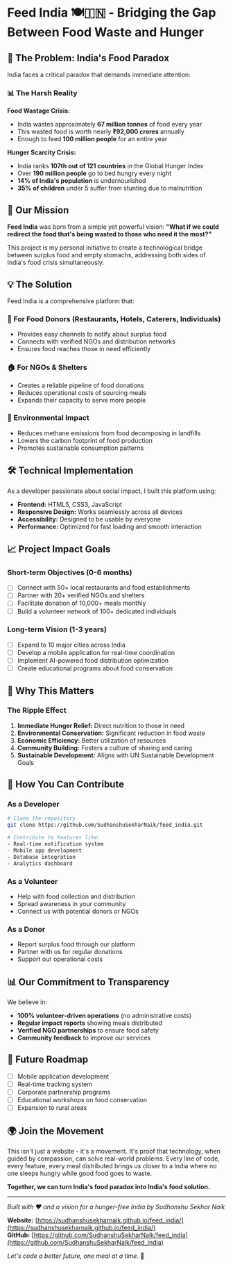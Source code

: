 # Feed India 🍽️🇮🇳 - Bridging the Gap Between Food Waste and Hunger
## 🌟 The Problem: India's Food Paradox

India faces a critical paradox that demands immediate attention:

### 📊 The Harsh Reality

**Food Wastage Crisis:**
- India wastes approximately **67 million tonnes** of food every year
- This wasted food is worth nearly **₹92,000 crores** annually
- Enough to feed **100 million people** for an entire year

**Hunger Scarcity Crisis:**
- India ranks **107th out of 121 countries** in the Global Hunger Index
- Over **190 million people** go to bed hungry every night
- **14% of India's population** is undernourished
- **35% of children** under 5 suffer from stunting due to malnutrition

## 🎯 Our Mission

**Feed India** was born from a simple yet powerful vision: **"What if we could redirect the food that's being wasted to those who need it the most?"**

This project is my personal initiative to create a technological bridge between surplus food and empty stomachs, addressing both sides of India's food crisis simultaneously.

## 💡 The Solution

Feed India is a comprehensive platform that:

### 🚚 For Food Donors (Restaurants, Hotels, Caterers, Individuals)
- Provides easy channels to notify about surplus food
- Connects with verified NGOs and distribution networks
- Ensures food reaches those in need efficiently

### 🏠 For NGOs & Shelters
- Creates a reliable pipeline of food donations
- Reduces operational costs of sourcing meals
- Expands their capacity to serve more people

### 🌱 Environmental Impact
- Reduces methane emissions from food decomposing in landfills
- Lowers the carbon footprint of food production
- Promotes sustainable consumption patterns

## 🛠️ Technical Implementation

As a developer passionate about social impact, I built this platform using:

- **Frontend:** HTML5, CSS3, JavaScript
- **Responsive Design:** Works seamlessly across all devices
- **Accessibility:** Designed to be usable by everyone
- **Performance:** Optimized for fast loading and smooth interaction

## 📈 Project Impact Goals

### Short-term Objectives (0-6 months)
- [ ] Connect with 50+ local restaurants and food establishments
- [ ] Partner with 20+ verified NGOs and shelters
- [ ] Facilitate donation of 10,000+ meals monthly
- [ ] Build a volunteer network of 100+ dedicated individuals

### Long-term Vision (1-3 years)
- [ ] Expand to 10 major cities across India
- [ ] Develop a mobile application for real-time coordination
- [ ] Implement AI-powered food distribution optimization
- [ ] Create educational programs about food conservation

## 🎯 Why This Matters

### The Ripple Effect
1. **Immediate Hunger Relief:** Direct nutrition to those in need
2. **Environmental Conservation:** Significant reduction in food waste
3. **Economic Efficiency:** Better utilization of resources
4. **Community Building:** Fosters a culture of sharing and caring
5. **Sustainable Development:** Aligns with UN Sustainable Development Goals

## 🤝 How You Can Contribute

### As a Developer
```bash
# Clone the repository
git clone https://github.com/SudhanshuSekharNaik/feed_india.git

# Contribute to features like:
- Real-time notification system
- Mobile app development
- Database integration
- Analytics dashboard
```

### As a Volunteer
- Help with food collection and distribution
- Spread awareness in your community
- Connect us with potential donors or NGOs

### As a Donor
- Report surplus food through our platform
- Partner with us for regular donations
- Support our operational costs

## 📊 Our Commitment to Transparency

We believe in:
- **100% volunteer-driven operations** (no administrative costs)
- **Regular impact reports** showing meals distributed
- **Verified NGO partnerships** to ensure food safety
- **Community feedback** to improve our services

## 🚀 Future Roadmap

- [ ] Mobile application development
- [ ] Real-time tracking system
- [ ] Corporate partnership programs
- [ ] Educational workshops on food conservation
- [ ] Expansion to rural areas

## 🌍 Join the Movement

This isn't just a website - it's a movement. It's proof that technology, when guided by compassion, can solve real-world problems. Every line of code, every feature, every meal distributed brings us closer to a India where no one sleeps hungry while good food goes to waste.

**Together, we can turn India's food paradox into India's food solution.**

---

*Built with ❤️ and a vision for a hunger-free India by Sudhanshu Sekhar Naik*

**Website:** [https://sudhanshusekharnaik.github.io/feed_india/](https://sudhanshusekharnaik.github.io/feed_india/)  
**GitHub:** [https://github.com/SudhanshuSekharNaik/feed_india](https://github.com/SudhanshuSekharNaik/feed_india)

*Let's code a better future, one meal at a time.* 🚀
